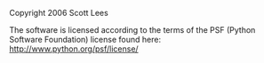 Copyright 2006 Scott Lees

The software is licensed according to the terms of the PSF (Python Software Foundation) license found here: http://www.python.org/psf/license/
